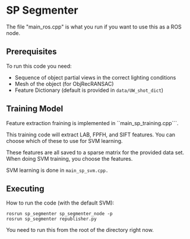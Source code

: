 # SP Segmenter

The file "main_ros.cpp" is what you run if you want to use this as a ROS node.

## Prerequisites

To run this code you need:
  - Sequence of object partial views in the correct lighting conditions
  - Mesh of the object (for ObjRecRANSAC)
  - Feature Dictionary (default is provided in ```data/UW_shot_dict```)
  
## Training Model

Feature extraction fraining is implemented in ``main_sp_training.cpp```.

This training code will extract LAB, FPFH, and SIFT features. You can choose which of these to use for SVM learning.

These features are all saved to a sparse matrix for the provided data set. When doing SVM training, you choose the features.

SVM learning is done in ```main_sp_svm.cpp.```

## Executing

How to run the code (with the default SVM):

```
rosrun sp_segmenter sp_segmenter_node -p
rosrun sp_segmenter republisher.py
```

You need to run this from the root of the directory right now.